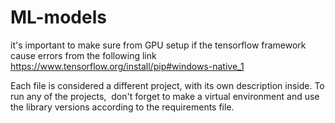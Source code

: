 # ML-models
it's important to make sure from GPU setup if the tensorflow framework cause errors from the following link
https://www.tensorflow.org/install/pip#windows-native_1


Each file is considered a different project, with its own description inside. To run any of the projects, 
don't forget to make a virtual environment and use the library versions according to the requirements file.

